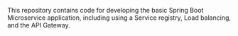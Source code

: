 This repository contains code for developing the basic Spring Boot Microservice application, including using a Service registry, Load balancing, and the API Gateway.
